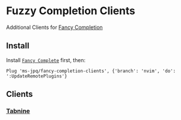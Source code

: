 # Fuzzy Completion Clients

Additional Clients for [Fancy Completion](https://github.com/ms-jpq/fancy-completion)

## Install

Install [`Fancy Complete`](https://github.com/ms-jpq/fancy-completion) first, then:

```VimL
Plug 'ms-jpq/fancy-completion-clients', {'branch': 'nvim', 'do': ':UpdateRemotePlugins'}
```

## Clients

### [Tabnine](https://github.com/ms-jpq/fancy-completion-clients/blob/nvim/clients/tabnine.py)
